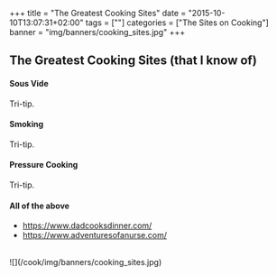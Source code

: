 +++
title = "The Greatest Cooking Sites"
date = "2015-10-10T13:07:31+02:00"
tags = [""]
categories = ["The Sites on Cooking"]
banner = "img/banners/cooking_sites.jpg"
+++

## The Greatest Cooking Sites (that I know of)

#### Sous Vide
Tri-tip.  

#### Smoking
Tri-tip.  

#### Pressure Cooking  
Tri-tip.  
  
#### All of the above  
* https://www.dadcooksdinner.com/  
* https://www.adventuresofanurse.com/  

<br>
![](/cook/img/banners/cooking_sites.jpg)

